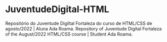 # JuventudeDigital-HTML
Repositório do Juventude Digiltal Fortaleza do curso de HTML/CSS de agosto/2022 | Aluna Ada Roama. Repository of Juventude Digital Fortaleza of the August/2022 HTML/CSS course | Student Ada Roama.  

